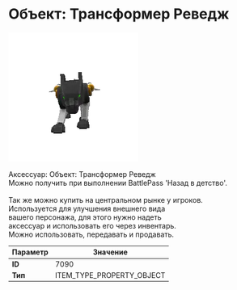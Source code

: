 # Объект: Трансформер Реведж

![Item Image](../img/7090.webp?raw=true)

Аксессуар: Объект: Трансформер Реведж<br>Можно получить при выполнении BattlePass 'Назад в детство'.<br><br>Так же можно купить на центральном рынке у игроков.<br>Используется для улучшения внешнего вида<br>вашего персонажа, для этого нужно надеть<br>аксессуар и использовать его через инвентарь.<br>Можно использовать, передавать и продавать.


| Параметр | Значение |
|----------|----------|
| **ID** | 7090 |
| **Тип** | ITEM_TYPE_PROPERTY_OBJECT |

